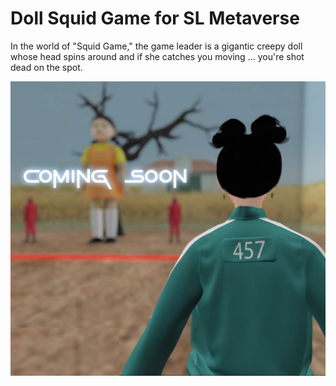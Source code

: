 # Doll Squid Game for SL Metaverse
In the world of "Squid Game," the game leader is a gigantic creepy doll whose head spins around and if she catches you moving ... you're shot dead on the spot.

![sg screenshot](https://github.com/tomcruzana/metaverse-sg/blob/main/screenshot_sg_mv.png)
